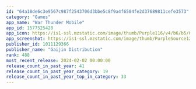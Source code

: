 ```yaml
---
id: "64a18de6c3e9567c987f2543706d3bbe5c8f9a4f6504fe2d37689811cefe3573"
category: "Games"
app_name: "War Thunder Mobile"
app_id: 1577525428
app_icon: https://is1-ssl.mzstatic.com/image/thumb/Purple116/v4/b6/b5/02/b6b50276-fd25-3956-a919-a93ab20c72b9/AppIcon-1x_U007emarketing-0-10-0-85-220.png/1024x1024bb.png
app_screenshot: https://is1-ssl.mzstatic.com/image/thumb/PurpleSource126/v4/b8/c6/8a/b8c68aa7-5906-f8d0-49b7-e947994f094e/bfbff648-5b54-456b-ac42-92e22af922b2_6_5_shot01.jpg/2688x1242bb.png
publisher_id: 1011129366
publisher_name: "Gaijin Distribution"
rank: 488
most_recent_release: 2024-02-02 00:00:00
release_count_in_past_year: 41
release_count_in_past_year_category: 19
release_count_in_past_year_top_in_category: 33
---
```

